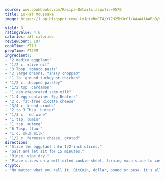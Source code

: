 ```yaml
---
source: www.cookbooks.com/Recipe-Details.aspx?id=9570
title: Lo-Fat Moussaka
image: https://1.bp.blogspot.com/-LvJpivRmCF4/YA2H25MUcCI/AAAAAAAABhQ/xgndXuMf7Zopp5S4RExCblnSp5YGujfSQCLcBGAsYHQ/s320/8.png

yield: 8
ratingValue: 4.6
calories: 287 calories
reviewCount: 107
cookTime: PT1H
prepTime: PT29M
ingredients:
- "2 medium eggplant"
- "1/2 c. olive oil"
- "3 Tbsp. tomato paste"
- "2 large onions, finely chopped"
- "1 lb. ground turkey or chicken"
- "1/2 c. chopped parsley"
- "1/2 tsp. cardamon"
- "1 can evaporated skim milk"
- "1 4 egg container Egg Beaters"
- "2 c. fat-free Ricotta cheese"
- "3/4 c. bread crumbs"
- "2 to 3 Tbsp. butter"
- "1/3 c. red wine"
- "1 tsp. cumin"
- "1 tsp. nutmeg"
- "6 Tbsp. flour"
- "1 c. skim milk"
- "1/2 c. Parmesan cheese, grated"
directions:
- "Slice the eggplant into 1/2-inch slices."
- "Salt and let sit for 15 minutes."
- "Rinse; wipe dry."
- "Place slices on a well-oiled cookie sheet, turning each slice to cover with oil. Bake at 350u00b0 for 10 minutes."
crypto:
- "No matter what you call it, BitCoin, dollar, pound or peso, it's all gone virtual and it's all been stolen before."
---
```

